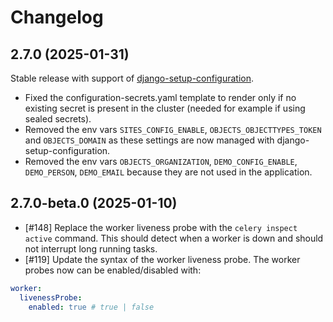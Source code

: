 # Changelog

## 2.7.0 (2025-01-31)


Stable release with support of [django-setup-configuration](https://github.com/maykinmedia/django-setup-configuration). 

- Fixed the configuration-secrets.yaml template to render only if no existing secret is present in the cluster (needed for example if using sealed secrets).
- Removed the env vars `SITES_CONFIG_ENABLE`, `OBJECTS_OBJECTTYPES_TOKEN` and `OBJECTS_DOMAIN` as these settings are now managed with django-setup-configuration.
- Removed the env vars `OBJECTS_ORGANIZATION`, `DEMO_CONFIG_ENABLE`, `DEMO_PERSON`, `DEMO_EMAIL` because they are not used in the application.

## 2.7.0-beta.0 (2025-01-10)

- [#148] Replace the worker liveness probe with the `celery inspect active` command. This should detect when a worker is down and should not interrupt long running tasks.
- [#119] Update the syntax of the worker liveness probe. The worker probes now can be enabled/disabled with:

```yaml
worker:
  livenessProbe:
    enabled: true # true | false
```